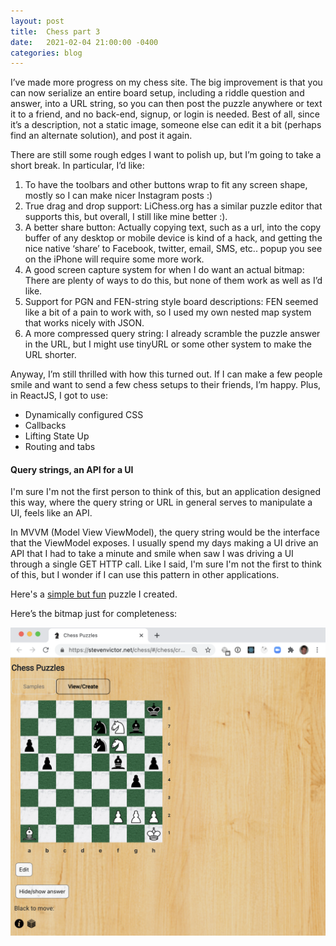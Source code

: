 ```yaml
---
layout: post
title:  Chess part 3
date:   2021-02-04 21:00:00 -0400
categories: blog
---
```



I’ve made more progress on my chess site.  The big improvement is that you can now serialize an entire board setup, including a riddle question and answer, into a URL string, so you can then post the puzzle anywhere or text it to a friend, and no back-end, signup, or login is needed.  Best of all, since it’s a description, not a static image, someone else can edit it a bit (perhaps find an alternate solution), and post it again.  

There are still some rough edges I want to polish up, but I’m going to take a short break.  In particular, I’d like:

1. To have the toolbars and other buttons wrap to fit any screen shape, mostly so I can make nicer Instagram posts :)
2. True drag and drop support:  LiChess.org has a similar puzzle editor that supports this, but overall, I still like mine better :).
3. A better share button:  Actually copying text, such as a url, into the copy buffer of any desktop or mobile device is kind of a hack, and getting the nice native ‘share’ to Facebook, twitter, email, SMS, etc.. popup you see on the iPhone will require some more work.
4. A good screen capture system for when I do want an actual bitmap:  There are plenty of ways to do this, but none of them work as well as I’d like.
5. Support for PGN and FEN-string style board descriptions:  FEN seemed like a bit of a pain to work with, so I used my own nested map system that works nicely with JSON.
6. A more compressed query string:  I already scramble the puzzle answer in the URL,
but I might use tinyURL or some other system to make the URL shorter.

Anyway, I’m still thrilled with how this turned out.  If I can make a few people smile and want to send a few chess setups to their friends, I’m happy.   Plus, in ReactJS, I got to use:

* Dynamically configured CSS
*	Callbacks
*	Lifting State Up
*	Routing and tabs

#### Query strings, an API for a UI
I'm sure I'm not the first person to think of this,
but an application designed this way, where the query string
or URL in general serves to manipulate a UI, feels like an API.

In MVVM (Model View ViewModel), the query string would be the interface
that the ViewModel exposes.  I usually spend my days making a UI drive an API
that I had to take a minute and smile when saw I was driving a UI through a single GET HTTP call.  Like I said, I'm sure I'm not the first to think of this, but I wonder if I can use this pattern in other applications.

Here's a
[simple but fun](https://stevenvictor.net/chess/#/chess/create?question=Black%20to%20move%3A&answer=Vg%E2%80%99f%20nyernql%20purpxzngr.&data=wKh1%2CwBa1%2CwPf2%2CwPg2%2CwPh2%2CbPg4%2CbPh5%2CbBf5%2CbPb5%2CwNf6%2CbPa6%2CbNe6%2CbBg7%2CwNf7%2CbNe7%2CbKh8)
puzzle I created.

Here’s the bitmap just for completeness:

![Board](/assets/images/chess_puzzle_2_4_2021.png)
